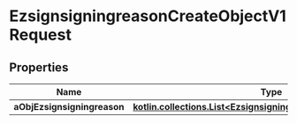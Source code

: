 
# EzsignsigningreasonCreateObjectV1Request

## Properties
Name | Type | Description | Notes
------------ | ------------- | ------------- | -------------
**aObjEzsignsigningreason** | [**kotlin.collections.List&lt;EzsignsigningreasonRequestCompound&gt;**](EzsignsigningreasonRequestCompound.md) |  | 



